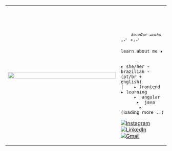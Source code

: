 
<table>
    <tr>
        <!-- Ajuste da largura da célula -->
        <td style="width: 70%;">
            <!-- Ajuste da largura da imagem -->
            <img src="https://i.pinimg.com/736x/b5/88/57/b588573183b12c231ac300814cffe3bf.jpg" style="width:100%; border: none;"/>
        </td>
        <td style="width: 30%; vertical-align: middle;">
            <p style="font-family: monospace; font-size: 80px;">    
                
        𝓀𝒶𝓇𝑜𝓁𝒾𝓃𝑒 𝓈𝒶𝓃𝓉𝑜𝓈 ✧･ﾟ *✧･ﾟ
    
</p>                                                                                                                            
                                                                                                  
                                                                                                    
        
    learn about me ★

    
    ▸ she/her - brazilian - (pt/br + english)
    │    ▸ frontend                                                                               
    ▸ learning
         ▸  angular
          ▸  java
           ▸  (𝗅𝗈𝖺𝖽𝗂𝗇𝗀 𝗆𝗈𝗋𝖾 ..)                   
<div>
  
[![Instagram](https://img.shields.io/badge/Instagram-CD6090.svg?style=for-the-badge&logo=Instagram&logoColor=white&font_color=fff)](https://www.instagram.com/kjkkarols/)
[![LinkedIn](https://img.shields.io/badge/linkedin-CD6090.svg?style=for-the-badge&logo=linkedin&logoColor=white)](https://www.linkedin.com/in/karoline-santos-21683b322/) 
[![Gmail](https://img.shields.io/badge/Gmail-CD6090?style=for-the-badge&logo=gmail&logoColor=white)](mailto:karoline.ppsantos@gmail.com)

</div>

